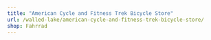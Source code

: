 ```yaml
---
title: "American Cycle and Fitness Trek Bicycle Store"
url: /walled-lake/american-cycle-and-fitness-trek-bicycle-store/
shop: Fahrrad
---
```

